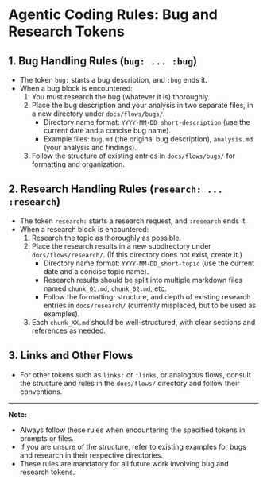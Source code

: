 # Agentic Coding Rules: Bug and Research Tokens

## 1. Bug Handling Rules (`bug: ... :bug`)
- The token `bug:` starts a bug description, and `:bug` ends it.
- When a bug block is encountered:
  1. You must research the bug (whatever it is) thoroughly.
  2. Place the bug description and your analysis in two separate files, in a new directory under `docs/flows/bugs/`.
     - Directory name format: `YYYY-MM-DD_short-description` (use the current date and a concise bug name).
     - Example files: `bug.md` (the original bug description), `analysis.md` (your analysis and findings).
  3. Follow the structure of existing entries in `docs/flows/bugs/` for formatting and organization.

## 2. Research Handling Rules (`research: ... :research`)
- The token `research:` starts a research request, and `:research` ends it.
- When a research block is encountered:
  1. Research the topic as thoroughly as possible.
  2. Place the research results in a new subdirectory under `docs/flows/research/`. (If this directory does not exist, create it.)
     - Directory name format: `YYYY-MM-DD_short-topic` (use the current date and a concise topic name).
     - Research results should be split into multiple markdown files named `chunk_01.md`, `chunk_02.md`, etc.
     - Follow the formatting, structure, and depth of existing research entries in `docs/research/` (currently misplaced, but to be used as examples).
  3. Each `chunk_XX.md` should be well-structured, with clear sections and references as needed.

## 3. Links and Other Flows
- For other tokens such as `links:` or `:links`, or analogous flows, consult the structure and rules in the `docs/flows/` directory and follow their conventions.

---

**Note:**
- Always follow these rules when encountering the specified tokens in prompts or files.
- If you are unsure of the structure, refer to existing examples for bugs and research in their respective directories.
- These rules are mandatory for all future work involving bug and research tokens.

